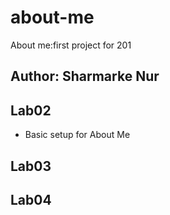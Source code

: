 # about-me
About me:first project for 201
## Author: Sharmarke Nur

## Lab02
- Basic setup for About Me

## Lab03

## Lab04